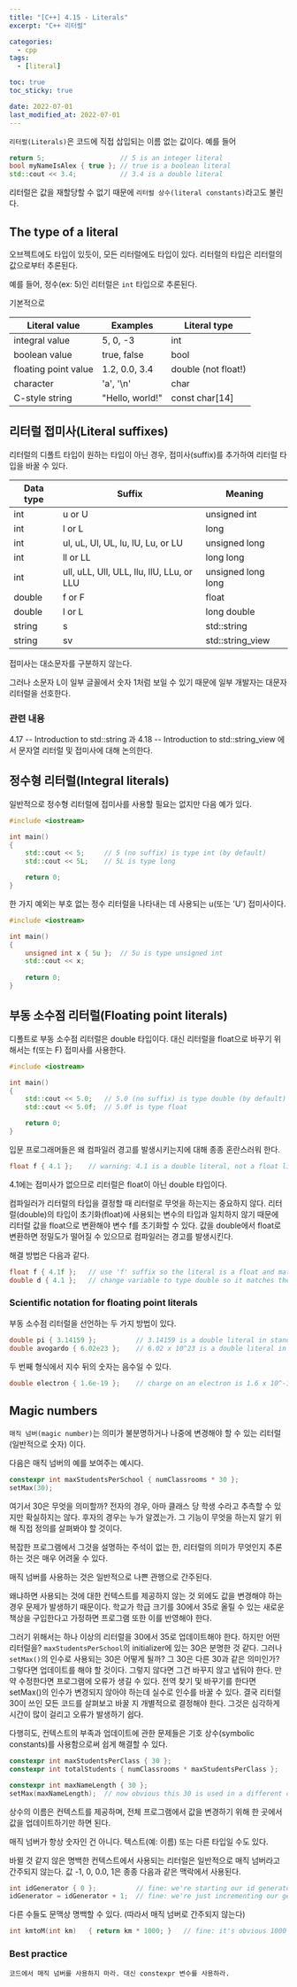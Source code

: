 ```yaml
---
title: "[C++] 4.15 - Literals"
excerpt: "C++ 리터럴"

categories:
  - cpp
tags:
  - [literal]

toc: true
toc_sticky: true

date: 2022-07-01
last_modified_at: 2022-07-01
---
```


`리터럴(Literals)`은 코드에 직접 삽입되는 이름 없는 값이다. 예를 들어
```cpp
return 5;                   // 5 is an integer literal
bool myNameIsAlex { true }; // true is a boolean literal
std::cout << 3.4;           // 3.4 is a double literal
```

리터럴은 값을 재할당할 수 없기 때문에 `리터럴 상수(literal constants)`라고도 불린다.

## The type of a literal

오브젝트에도 타입이 있듯이, 모든 리터럴에도 타입이 있다. 리터럴의 타입은 리터럴의 값으로부터 추론된다.

예를 들어, 정수(ex: 5)인 리터럴은 `int` 타입으로 추론된다.

기본적으로

|Literal value|Examples|Literal type|
|---|---|---|
|integral value|5, 0, -3|int|
|boolean value|true, false|bool|
|floating point value|1.2, 0.0, 3.4|double (not float!)|
|character|'a', '\n'|char|
|C-style string|"Hello, world!"|const char[14]|


## 리터럴 접미사(Literal suffixes)

리터럴의 디폴트 타입이 원하는 타입이 아닌 경우, 접미사(suffix)를 추가하여 리터럴 타입을 바꿀 수 있다.

|Data type|Suffix|Meaning|
|---|---|---|
|int|u or U|unsigned int|
|int|l or L|long|
|int|ul, uL, Ul, UL, lu, lU, Lu, or LU|unsigned long|
|int|ll or LL|long long|
|int|ull, uLL, Ull, ULL, llu, llU, LLu, or LLU|unsigned long long|
|double|f or F|float|
|double|l or L|long double|
|string|s|std::string|
|string|sv|std::string_view|

접미사는 대소문자를 구분하지 않는다.

그러나 소문자 L이 일부 글꼴에서 숫자 1처럼 보일 수 있기 때문에 일부 개발자는 대문자 리터럴을 선호한다.

### 관련 내용

4.17 -- Introduction to std::string 과 4.18 -- Introduction to std::string_view 에서 문자열 리터럴 및 접미사에 대해 논의한다.

## 정수형 리터럴(Integral literals)

일반적으로 정수형 리터럴에 접미사를 사용할 필요는 없지만 다음 예가 있다.

```cpp
#include <iostream>

int main()
{
    std::cout << 5;     // 5 (no suffix) is type int (by default)
    std::cout << 5L;    // 5L is type long

    return 0;
}
```

한 가지 예외는 부호 없는 정수 리터럴을 나타내는 데 사용되는 u(또는 'U') 접미사이다.
```cpp
#include <iostream>

int main()
{
    unsigned int x { 5u };  // 5u is type unsigned int
    std::cout << x;
    
    return 0;
}
```

## 부동 소수점 리터럴(Floating point literals)

디폴트로 부동 소수점 리터럴은 double 타입이다. 대신 리터럴을 float으로 바꾸기 위해서는 f(또는 F) 접미사를 사용한다.

```cpp
#include <iostream>

int main()
{
    std::cout << 5.0;   // 5.0 (no suffix) is type double (by default)
    std::cout << 5.0f;  // 5.0f is type float

    return 0;
}
```

입문 프로그래머들은 왜 컴파일러 경고를 발생시키는지에 대해 종종 혼란스러워 한다.

```cpp
float f { 4.1 };    // warning: 4.1 is a double literal, not a float literal
```

4.1에는 접미사가 없으므로 리터럴은 float이 아닌 double 타입이다.

컴파일러가 리터럴의 타입을 결정할 때 리터럴로 무엇을 하는지는 중요하지 않다. 리터럴(double)의 타입이 초기화(float)에 사용되는 변수의 타입과 일치하지 않기 때문에 리터럴 값을 float으로 변환해야 변수 f를 초기화할 수 있다. 값을 double에서 float로 변환하면 정밀도가 떨어질 수 있으므로 컴파일러는 경고를 발생시킨다.

해결 방법은 다음과 같다.
```cpp
float f { 4.1f };   // use 'f' suffix so the literal is a float and matches variable type of float
double d { 4.1 };   // change variable to type double so it matches the literal type double
```

### Scientific notation for floating point literals

부동 소수점 리터럴을 선언하는 두 가지 방법이 있다.

```cpp
double pi { 3.14159 };          // 3.14159 is a double literal in standard notation
double avogardo { 6.02e23 };    // 6.02 x 10^23 is a double literal in scientific notation
```

두 번째 형식에서 지수 뒤의 숫자는 음수일 수 있다.
```cpp
double electron { 1.6e-19 };    // charge on an electron is 1.6 x 10^-19
```

## Magic numbers

`매직 넘버(magic number)`는 의미가 불분명하거나 나중에 변경해야 할 수 있는 리터럴(일반적으로 숫자) 이다.

다음은 매직 넘버의 예를 보여주는 예시다.
```cpp
constexpr int maxStudentsPerSchool { numClassrooms * 30 };
setMax(30);
```

여기서 30은 무엇을 의미할까? 전자의 경우, 아마 클래스 당 학생 수라고 추측할 수 있지만 확실하지는 않다.
후자의 경우는 누가 알겠는가. 그 기능이 무엇을 하는지 알기 위해 직접 정의를 살펴봐야 할 것이다.

복잡한 프로그램에서 그것을 설명하는 주석이 없는 한, 리터럴의 의미가 무엇인지 추론하는 것은 매우 어려울 수 있다.

매직 넘버를 사용하는 것은 일반적으로 나쁜 관행으로 간주된다.

왜냐하면 사용되는 것에 대한 컨텍스트를 제공하지 않는 것 외에도 값을 변경해야 하는 경우 문제가 발생하기 때문이다. 학교가 학급 크기를 30에서 35로 올릴 수 있는 새로운 책상을 구입한다고 가정하면 프로그램 또한 이를 반영해야 한다.

그러기 위해서는 하나 이상의 리터럴을 30에서 35로 업데이트해야 한다. 하지만 어떤 리터럴을? `maxStudentsPerSchool`의 initializer에 있는 30은 분명한 것 같다. 그러나 `setMax()`의 인수로 사용되는 30은 어떻게 될까? 그 30은 다른 30과 같은 의미인가? 그렇다면 업데이트를 해야 할 것이다. 그렇지 않다면 그건 바꾸지 않고 냅둬야 한다. 만약 수정한다면 프로그램에 오류가 생길 수 있다. 전역 찾기 및 바꾸기를 한다면 setMax()의 인수가 변경되지 않아야 하는데 실수로 인수를 바꿀 수 있다. 결국 리터럴 30이 쓰인 모든 코드를 살펴보고 바꿀 지 개별적으로 결정해야 한다. 그것은 심각하게 시간이 많이 걸리고 오류가 발생하기 쉽다.

다행히도, 컨텍스트의 부족과 업데이트에 관한 문제들은 기호 상수(symbolic constants)를 사용함으로써 쉽게 해결할 수 있다.

```cpp
constexpr int maxStudentsPerClass { 30 };
constexpr int totalStudents { numClassrooms * maxStudentsPerClass };    // now obvious what this 30 means

constexpr int maxNameLength { 30 };
setMax(maxNameLength);  // now obvious this 30 is used in a different context
```
상수의 이름은 컨텍스트를 제공하며, 전체 프로그램에서 값을 변경하기 위해 한 곳에서 값을 업데이트하기만 하면 된다.

매직 넘버가 항상 숫자인 건 아니다. 텍스트(예: 이름) 또는 다른 타입일 수도 있다.

바뀔 것 같지 않은 명백한 컨텍스트에서 사용되는 리터럴은 일반적으로 매직 넘버라고 간주되지 않는다. 값 -1, 0, 0.0, 1은 종종 다음과 같은 맥락에서 사용된다.
```cpp
int idGenerator { 0 };          // fine: we're starting our id generator with value 0
idGenerator = idGenerator + 1;  // fine: we're just incrementing our generator
```
다른 수들도 문맥상 명백할 수 있다. (따라서 매직 넘버로 간주되지 않는다)

```cpp
int kmtoM(int km)   { return km * 1000; }   // fine: it's obvious 1000 is a converison factor
```

### Best practice

```코드에서 매직 넘버를 사용하지 마라. 대신 constexpr 변수를 사용하라.```